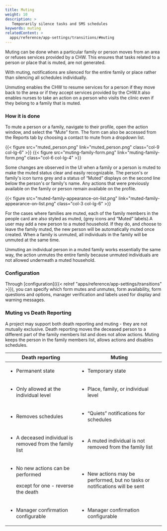 ```yaml
---
title: Muting
weight: 10
description: >
   Temporarily silence tasks and SMS schedules
keywords: muting
relatedContent: >
  apps/reference/app-settings/transitions/#muting
---
```





Muting can be done when a particular family or person moves from an area or refuses services provided by a CHW. This ensures that tasks related to a person or place that is muted, are not generated.

With muting, notifications are silenced for the entire family or place rather than silencing all schedules individually.

Unmuting enables the CHW to resume services for a person if they move back to the area or if they accept services provided by the CHW.It also enables nurses to take an action on a person who visits the clinic even if they belong to a family that is muted.

### How it is done

To mute a person or a family, navigate to their profile, open the action window, and select the “Mute” form. The form can also be accessed from the Reports tab by choosing a contact to mute from a dropdown list. 

<div class="container">
  <div class="row">
{{< figure src="muted_person.png" link="muted_person.png" class="col-9 col-lg-6" >}}
{{< figure src="muting-family-form.png" link="muting-family-form.png" class="col-6 col-lg-4" >}}
  </div>
</div>

Some changes are observed in the UI when a family or a person is muted to make the muted status clear and easily recognizable. The person's or family's icon turns grey  and a status of “Muted” displays on the second line below the person's or family's name. Any actions that were previously available on the family or person remain available on the profile.

{{< figure src="muted-family-appearance-on-list.png" link="muted-family-appearance-on-list.png" class="col-3 col-lg-6" >}}

For the cases where families are muted, each of the family members in the people card are also styled as muted, (grey icons and “Muted” labels).A user may add a new person to a muted household. If they do, and choose to leave the family muted, the new person will be automatically muted once created. When a family is unmuted, all individuals in the family will be unmuted at the same time. 

Unmuting an individual person in a muted family works essentially the same way, the action unmutes the entire family because unmuted individuals  are not allowed underneath a muted household.

### Configuration

Through [configuration]({{< relref "apps/reference/app-settings/transitions" >}}), you can specify which form mutes and unmutes, form availability, form questions and options, manager verification and labels used for display and warning messages.

### Muting vs Death Reporting

A project may support both death reporting and muting - they are not mutually exclusive. Death reporting moves the deceased person to a different part of the family members list and does not allow actions. Muting keeps the person in the family members list, allows actions and disables schedules.

|   Death reporting                                                                                        | Muting                                                                                         |
| -------------------------------------------------------------------------------------------------------- | ---------------------------------------------------------------------------------------------- |
| <p></p><ul><li>Permanent state</li></ul>                                                                 | <ul><li>Temporary state</li></ul>                                                              |
| <p></p><ul><li>Only allowed at the individual level</li></ul>                                            | <ul><li>Place, family, or individual level</li></ul>                                           |
| <p></p><ul><li>Removes schedules</li></ul>                                                               | <ul><li>“Quiets” notifications for schedules</li></ul>                                         |
| <p></p><ul><li>A deceased individual is removed from the family list</li></ul>                           | <ul><li>A muted individual is not removed from the family list<br></li></ul>                   |
| <p></p><ul><li><p>No new actions can be performed</p><p>except for one - reverse the death</p></li></ul> | <ul><li>New actions may be performed, but no tasks or notifications will be sent<br></li></ul> |
| <p></p><ul><li>Manager confirmation configurable</li></ul>                                               | <p></p><ul><li>Manager confirmation configurable</li></ul>                                     |





